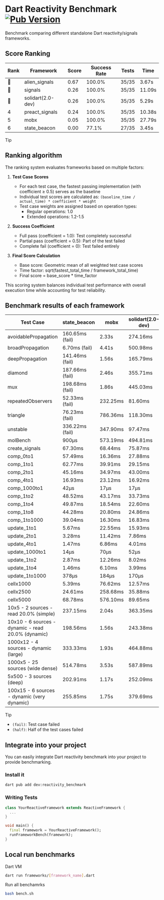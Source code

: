 # Dart Reactivity Benchmark [![Pub Version](https://img.shields.io/pub/v/reactivity_benchmark)](https://pub.dev/packages/reactivity_benchmark)

Benchmark comparing different standalone Dart reactivity/signals frameworks.

## Score Ranking

<!-- ranking start -->
| Rank | Framework | Score | Success Rate | Tests | Time |
|------|-----------|-------|--------------|-------|------|
| 🥇 | alien_signals | 0.67 | 100.0% | 35/35 | 3.67s |
| 🥈 | signals | 0.26 | 100.0% | 35/35 | 11.09s |
| 🥉 | solidart(2.0-dev) | 0.26 | 100.0% | 35/35 | 5.29s |
| 4 | preact_signals | 0.24 | 100.0% | 35/35 | 10.38s |
| 5 | mobx | 0.05 | 100.0% | 35/35 | 27.79s |
| 6 | state_beacon | 0.00 | 77.1% | 27/35 | 3.45s |

<!-- ranking end -->

> [!TIP]
> ## Ranking algorithm
>
> The ranking system evaluates frameworks based on multiple factors:
>
> 1. **Test Case Scores**
>    - For each test case, the fastest passing implementation (with coefficient ≥ 0.5) serves as the baseline
>    - Individual test scores are calculated as: `(baseline_time / actual_time) * coefficient * weight`
>    - Test case weights are assigned based on operation types:
>      - Regular operations: 1.0
>      - Extended operations: 1.2-1.5
>
> 2. **Success Coefficient**
>    - Full pass (coefficient = 1.0): Test completely successful
>    - Partial pass (coefficient = 0.5): Part of the test failed
>    - Complete fail (coefficient = 0): Test failed entirely
>
> 3. **Final Score Calculation**
>    - Base score: Geometric mean of all weighted test case scores
>    - Time factor: sqrt(fastest_total_time / framework_total_time)
>    - Final score = base_score * time_factor
>
> This scoring system balances individual test performance with overall execution time while accounting for test reliability.

## Benchmark results of each framework

<!-- test-case start -->
| Test Case | state_beacon | mobx | solidart(2.0-dev) | preact_signals | signals | alien_signals |
|---|---|---|---|---|---|---|
| avoidablePropagation | 160.65ms (fail) | 2.33s | 274.16ms | 221.20ms | 207.12ms | 183.27ms |
| broadPropagation | 6.70ms (fail) | 4.41s | 500.98ms | 450.59ms | 457.11ms | 345.06ms |
| deepPropagation | 141.46ms (fail) | 1.56s | 165.79ms | 175.94ms | 177.91ms | 125.11ms |
| diamond | 187.66ms (fail) | 2.46s | 355.71ms | 282.83ms | 280.63ms | 230.88ms |
| mux | 198.68ms (fail) | 1.86s | 445.03ms | 421.49ms | 449.38ms | 368.93ms |
| repeatedObservers | 52.33ms (fail) | 232.25ms | 81.60ms | 40.70ms | 46.83ms | 45.43ms |
| triangle | 76.23ms (fail) | 786.36ms | 118.30ms | 98.12ms | 102.34ms | 85.06ms |
| unstable | 336.22ms (fail) | 347.90ms | 97.47ms | 70.01ms | 79.56ms | 67.01ms |
| molBench | 900μs | 573.19ms | 494.81ms | 490.84ms | 486.45ms | 486.60ms |
| create_signals | 67.30ms | 68.44ms | 75.87ms | 5.28ms | 26.33ms | 27.61ms |
| comp_0to1 | 57.49ms | 16.36ms | 27.88ms | 20.40ms | 11.95ms | 6.86ms |
| comp_1to1 | 62.77ms | 39.91ms | 29.15ms | 14.50ms | 28.37ms | 4.16ms |
| comp_2to1 | 45.16ms | 34.97ms | 43.00ms | 11.68ms | 8.52ms | 2.29ms |
| comp_4to1 | 16.93ms | 23.12ms | 16.92ms | 8.68ms | 1.87ms | 8.48ms |
| comp_1000to1 | 42μs | 17μs | 17μs | 6μs | 5μs | 3μs |
| comp_1to2 | 48.52ms | 43.17ms | 33.73ms | 17.03ms | 14.99ms | 12.08ms |
| comp_1to4 | 49.87ms | 18.54ms | 22.60ms | 26.18ms | 10.51ms | 14.95ms |
| comp_1to8 | 44.28ms | 20.80ms | 24.86ms | 8.63ms | 7.63ms | 4.11ms |
| comp_1to1000 | 39.04ms | 16.30ms | 16.83ms | 7.72ms | 4.18ms | 3.17ms |
| update_1to1 | 5.67ms | 22.55ms | 15.93ms | 8.60ms | 9.06ms | 10.24ms |
| update_2to1 | 3.28ms | 11.42ms | 7.86ms | 4.35ms | 4.45ms | 2.33ms |
| update_4to1 | 1.47ms | 6.86ms | 4.01ms | 2.19ms | 2.25ms | 2.49ms |
| update_1000to1 | 14μs | 70μs | 52μs | 21μs | 22μs | 24μs |
| update_1to2 | 2.87ms | 12.26ms | 8.02ms | 4.68ms | 4.48ms | 5.08ms |
| update_1to4 | 1.46ms | 6.10ms | 3.99ms | 2.17ms | 2.24ms | 2.46ms |
| update_1to1000 | 378μs | 184μs | 170μs | 853μs | 43μs | 47μs |
| cellx1000 | 5.39ms | 76.62ms | 12.57ms | 10.70ms | 11.53ms | 7.17ms |
| cellx2500 | 24.61ms | 258.68ms | 35.88ms | 35.91ms | 48.12ms | 19.33ms |
| cellx5000 | 68.78ms | 576.10ms | 89.65ms | 103.34ms | 97.69ms | 41.67ms |
| 10x5 - 2 sources - read 20.0% (simple) | 237.15ms | 2.04s | 363.35ms | 438.85ms | 512.41ms | 231.49ms |
| 10x10 - 6 sources - dynamic - read 20.0% (dynamic) | 198.56ms | 1.56s | 243.38ms | 268.58ms | 278.80ms | 178.83ms |
| 1000x12 - 4 sources - dynamic (large) | 333.33ms | 1.93s | 464.88ms | 3.72s | 3.74s | 280.25ms |
| 1000x5 - 25 sources (wide dense) | 514.78ms | 3.53s | 587.89ms | 2.72s | 3.27s | 411.24ms |
| 5x500 - 3 sources (deep) | 202.91ms | 1.17s | 252.09ms | 234.70ms | 225.23ms | 188.83ms |
| 100x15 - 6 sources - dynamic (very dynamic) | 255.85ms | 1.75s | 379.69ms | 453.01ms | 479.68ms | 264.70ms |

<!-- test-case end -->

> [!TIP]
> - `(fail)`: Test case failed
> - `(half)`: Half of the test cases failed

## Integrate into your project

You can easily integrate Dart reactivity benchmark into your project to provide benchmarking.

### Install it

```bash
dart pub add dev:reactivity_benchmark
```

### Writing Tests

```dart
class YourReactiveFramework extends ReactiveFramework {
  ...
}

void main() {
  final framework = YourReactiveFramework();
  runFrameworkBench(framework);
}
```

## Local run benchmarks

Dart VM
```bash
dart run frameworks/[framework_name].dart
```

Run all benchamrks
```bash
bash bench.sh
```
